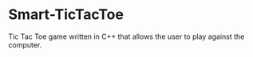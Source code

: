 # Smart-TicTacToe
Tic Tac Toe game written in C++ that allows the user to play against the computer.
